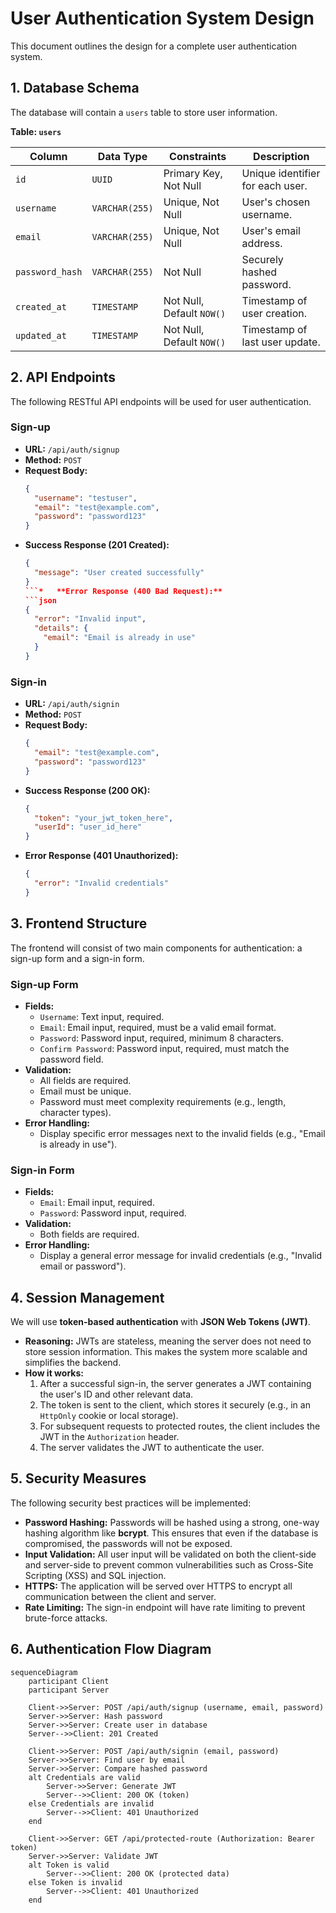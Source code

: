 # User Authentication System Design

This document outlines the design for a complete user authentication system.

## 1. Database Schema

The database will contain a `users` table to store user information.

**Table: `users`**

| Column | Data Type | Constraints | Description |
|---|---|---|---|
| `id` | `UUID` | Primary Key, Not Null | Unique identifier for each user. |
| `username` | `VARCHAR(255)` | Unique, Not Null | User's chosen username. |
| `email` | `VARCHAR(255)` | Unique, Not Null | User's email address. |
| `password_hash` | `VARCHAR(255)` | Not Null | Securely hashed password. |
| `created_at` | `TIMESTAMP` | Not Null, Default `NOW()` | Timestamp of user creation. |
| `updated_at` | `TIMESTAMP` | Not Null, Default `NOW()` | Timestamp of last user update. |

## 2. API Endpoints

The following RESTful API endpoints will be used for user authentication.

### Sign-up

*   **URL:** `/api/auth/signup`
*   **Method:** `POST`
*   **Request Body:**
    ```json
    {
      "username": "testuser",
      "email": "test@example.com",
      "password": "password123"
    }
    ```
*   **Success Response (201 Created):**
    ```json
    {
      "message": "User created successfully"
    }
    ```*   **Error Response (400 Bad Request):**
    ```json
    {
      "error": "Invalid input",
      "details": {
        "email": "Email is already in use"
      }
    }
    ```

### Sign-in

*   **URL:** `/api/auth/signin`
*   **Method:** `POST`
*   **Request Body:**
    ```json
    {
      "email": "test@example.com",
      "password": "password123"
    }
    ```
*   **Success Response (200 OK):**
    ```json
    {
      "token": "your_jwt_token_here",
      "userId": "user_id_here"
    }
    ```
*   **Error Response (401 Unauthorized):**
    ```json
    {
      "error": "Invalid credentials"
    }
    ```

## 3. Frontend Structure

The frontend will consist of two main components for authentication: a sign-up form and a sign-in form.

### Sign-up Form

*   **Fields:**
    *   `Username`: Text input, required.
    *   `Email`: Email input, required, must be a valid email format.
    *   `Password`: Password input, required, minimum 8 characters.
    *   `Confirm Password`: Password input, required, must match the password field.
*   **Validation:**
    *   All fields are required.
    *   Email must be unique.
    *   Password must meet complexity requirements (e.g., length, character types).
*   **Error Handling:**
    *   Display specific error messages next to the invalid fields (e.g., "Email is already in use").

### Sign-in Form

*   **Fields:**
    *   `Email`: Email input, required.
    *   `Password`: Password input, required.
*   **Validation:**
    *   Both fields are required.
*   **Error Handling:**
    *   Display a general error message for invalid credentials (e.g., "Invalid email or password").

## 4. Session Management

We will use **token-based authentication** with **JSON Web Tokens (JWT)**.

*   **Reasoning:** JWTs are stateless, meaning the server does not need to store session information. This makes the system more scalable and simplifies the backend.
*   **How it works:**
    1.  After a successful sign-in, the server generates a JWT containing the user's ID and other relevant data.
    2.  The token is sent to the client, which stores it securely (e.g., in an `HttpOnly` cookie or local storage).
    3.  For subsequent requests to protected routes, the client includes the JWT in the `Authorization` header.
    4.  The server validates the JWT to authenticate the user.

## 5. Security Measures

The following security best practices will be implemented:

*   **Password Hashing:** Passwords will be hashed using a strong, one-way hashing algorithm like **bcrypt**. This ensures that even if the database is compromised, the passwords will not be exposed.
*   **Input Validation:** All user input will be validated on both the client-side and server-side to prevent common vulnerabilities such as Cross-Site Scripting (XSS) and SQL injection.
*   **HTTPS:** The application will be served over HTTPS to encrypt all communication between the client and server.
*   **Rate Limiting:** The sign-in endpoint will have rate limiting to prevent brute-force attacks.

## 6. Authentication Flow Diagram

```mermaid
sequenceDiagram
    participant Client
    participant Server

    Client->>Server: POST /api/auth/signup (username, email, password)
    Server->>Server: Hash password
    Server->>Server: Create user in database
    Server-->>Client: 201 Created

    Client->>Server: POST /api/auth/signin (email, password)
    Server->>Server: Find user by email
    Server->>Server: Compare hashed password
    alt Credentials are valid
        Server->>Server: Generate JWT
        Server-->>Client: 200 OK (token)
    else Credentials are invalid
        Server-->>Client: 401 Unauthorized
    end

    Client->>Server: GET /api/protected-route (Authorization: Bearer token)
    Server->>Server: Validate JWT
    alt Token is valid
        Server-->>Client: 200 OK (protected data)
    else Token is invalid
        Server-->>Client: 401 Unauthorized
    end
```
